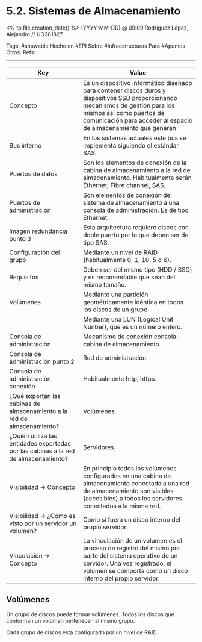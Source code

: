 # 5.2. Sistemas de Almacenamiento
<% tp.file.creation_date() %> (YYYY-MM-DD) @ 09:09
Rodríguez López, Alejandro // UO281827

Tags:
	#showable
	Hecho en #EPI
	Sobre #Infraestructuras 
	Para #Apuntes 
	Otros:
	Refs:
 
<hr>

| Key | Value |
| --- | --- |
| Concepto | Es un dispositivo informático diseñado para contener discos duros y dispositivos SSD proporcionando mecanismos de gestión para los mismos así como puertos de comunicación para acceder al espacio de almacenamiento que generan |
| Bus interno | En los sistemas actuales este bus se implementa siguiendo el estándar SAS. |
| Puertos de datos | Son los elementos de conexión de la cabina de almacenamiento a la red de almacenamiento. Habitualmente serán Ethernet, Fibre channel, SAS. |
| Puertos de administración | Son elementos de conexión del sistema de almacenamiento a una consola de administración. Es de tipo Ethernet. |
| Imagen redundancia punto 3 | Esta arquitectura requiere discos con doble puerto por lo que deben ser de tipo SAS. |
| Configuración del grupo | Mediante un nivel de RAID (habitualmente 0, 1, 10, 5 o 6). |
| Requisitos | Deben ser del mismo tipo (HDD / SSD) y es recomendable que sean del mismo tamaño. |
| Volúmenes | Mediante una partición geométricamente idéntica en todos los discos de un grupo. |
|  | Mediante una LUN (Logical Unit Nunber), que es un número entero. |
| Consola de administración | Mecanismo de conexión consola-cabina de almacenamiento. |
| Consola de administración punto 2 | Red de administración. |
| Consola de administración conexión | Habitualmente http, https. |
| ¿Qué exportan las cabinas de almacenamiento a la red de almacenamiento? | Volúmenes. |
| ¿Quién utiliza las entidades exportadas por las cabinas a la red de almacenamiento? | Servidores. |
| Visibilidad -> Concepto | En principio todos los volúmenes configurados en una cabina de almacenamiento conectada a una red de almacenamiento son visibles (accesibles) a todos los servidores conectados a la misma red. |
| Visibilidad -> ¿Cómo es visto por un servidor un volumen? | Como si fuera un disco interno del propio servidor. |
| Vinculación -> Concepto | La vinculación de un volumen es el proceso de registro del mismo por parte del sistema operativo de un servidor. Una vez registrado, el volumen se comporta como un disco interno del propio servidor. |

## Volúmenes
Un grupo de discos puede formar volúmenes.
Todos los discos que conforman un volúmen pertenecen al mismo grupo.

Cada grupo de discos está configurado por un nivel de RAID.